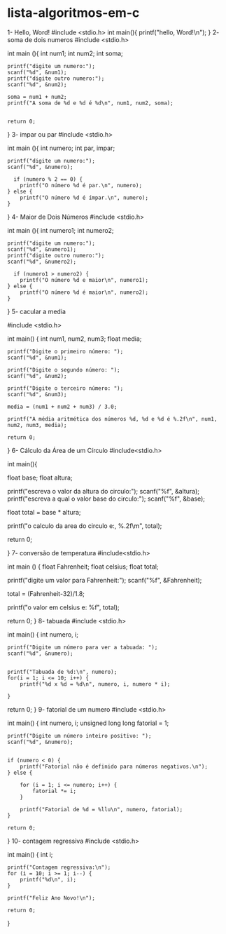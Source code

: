 # lista-algoritmos-em-c
1- Hello, Word!
#include <stdio.h> 
int main(){
	printf("hello, Word!\n");
}
2- soma de dois numeros
#include <stdio.h>

int main (){
	int num1;
	int num2;
	int soma;
	
	printf("digite um numero:");
	scanf("%d", &num1);
	printf("digite outro numero:");
	scanf("%d", &num2);
	
	soma = num1 + num2;
    printf("A soma de %d e %d é %d\n", num1, num2, soma);
	
	
	return 0;
	
}
3- impar ou par
#include <stdio.h>

int main (){
	int numero;
	int par, impar;
	
	printf("digite um numero:");
	scanf("%d", &numero);
	
	  if (numero % 2 == 0) {
        printf("O número %d é par.\n", numero);
    } else {
        printf("O número %d é ímpar.\n", numero);
    }


}
4- Maior de Dois Números
#include <stdio.h>

int main (){
	int numero1;
	int numero2;
	
	printf("digite um numero:");
	scanf("%d", &numero1);
	printf("digite outro numero:");
	scanf("%d", &numero2);
	
	  if (numero1 > numero2) {
        printf("O número %d e maior\n", numero1);
    } else {
        printf("O número %d é maior\n", numero2);
    }


}
5- cacular a media

#include <stdio.h>

int main() {
    int num1, num2, num3;
    float media;


    printf("Digite o primeiro número: ");
    scanf("%d", &num1);
    
    printf("Digite o segundo número: ");
    scanf("%d", &num2);

    printf("Digite o terceiro número: ");
    scanf("%d", &num3);

    media = (num1 + num2 + num3) / 3.0;
    
    printf("A média aritmética dos números %d, %d e %d é %.2f\n", num1, num2, num3, media);

    return 0;
}
6- Cálculo da Área de um Círculo
#include<stdio.h>

int main(){

float base; float altura;

printf("escreva o valor da altura do circulo:"); scanf("%f", &altura); printf("escreva a qual o valor base do circulo:"); scanf("%f", &base);

float total = base * altura;

printf("o calculo da area do circulo e:, %.2f\m", total);

return 0;

}
7- conversão de temperatura
#include<stdio.h>

int main () { float Fahrenheit; float celsius; float total;

printf("digite um valor para Fahrenheit:");
scanf("%f", &Fahrenheit);


total = (Fahrenheit-32)/1.8;

printf("o valor em celsius e: %f", total);


return 0;
}
8- tabuada
#include <stdio.h>

int main() {
    int numero, i;

    
    printf("Digite um número para ver a tabuada: ");
    scanf("%d", &numero);

   
    printf("Tabuada de %d:\n", numero);
    for(i = 1; i <= 10; i++) {
        printf("%d x %d = %d\n", numero, i, numero * i);
        
    }
   return 0;
}
  9- fatorial de um numero
  #include <stdio.h>

int main() {
    int numero, i;
    unsigned long long fatorial = 1;

   
    printf("Digite um número inteiro positivo: ");
    scanf("%d", &numero);

    
    if (numero < 0) {
        printf("Fatorial não é definido para números negativos.\n");
    } else {
       
        for (i = 1; i <= numero; i++) {
            fatorial *= i;
        }
       
        printf("Fatorial de %d = %llu\n", numero, fatorial);
    }

    return 0;
}
10- contagem regressiva
#include <stdio.h>

int main() {
    int i;

    printf("Contagem regressiva:\n");
    for (i = 10; i >= 1; i--) {
        printf("%d\n", i);
    }

    printf("Feliz Ano Novo!\n");

    return 0;
}

